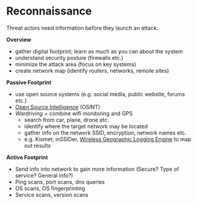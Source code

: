 # Reconnaissance

Threat actors need information before they launch an attack. 

**Overview**
- gather digital footprint; learn as much as you can about the system
- understand security posture (firewalls etc.)
- minimize the attack area (focus on key systems)
- create network map (identify routers, networks, remote sites)

**Passive Footprint**
- use open source systems (e.g. social media, public website, forums etc.)
- [Open Source Intelligence](https://osintframework.com/) (OSINT)
- *Wardriving* = combine wifi monitoring and GPS 
    - search from car, plane, drone etc.
    - identify where the target network may be located
    - gather info on the network SSID, encryption, network names etc.
    - e.g. Kismet, inSSIDer, [Wireless Geographic Logging Engine](https://wigle.net/) to map out results

**Active Footprint**
- Send info into network to gain more information (Secure? Type of service? General info?)
- Ping scans, port scans, dns queries
- OS scans, OS fingerprinting
- Service scans, version scans